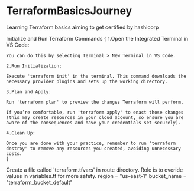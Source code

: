 # TerraformBasicsJourney
Learning Terraform basics aiming to get certified by hashicorp

Initialize and Run Terraform Commands {
    1.Open the Integrated Terminal in VS Code:

    You can do this by selecting Terminal > New Terminal in VS Code.

    2.Run Initialization:

    Execute 'terraform init' in the terminal. This command downloads the necessary provider plugins and sets up the working directory.

    3.Plan and Apply:

    Run 'terraform plan' to preview the changes Terraform will perform.

    If you’re comfortable, run 'terraform apply' to enact those changes (this may create resources in your cloud account, so ensure you are aware of the consequences and have your credentials set securely).

    4.Clean Up:

    Once you are done with your practice, remember to run 'terraform destroy' to remove any resources you created, avoiding unnecessary costs.
    }

Create a file called 'terraform.tfvars' in route directory.
Role is to overide values in variables.tf for more safety.
    region      = "us-east-1"
    bucket_name = "terraform_bucket_default"